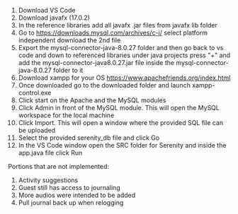 1. Download VS Code
2. Download javafx (17.0.2)
3. In the reference libraries add all javafx .jar files from javafx lib folder 
4. Go to https://downloads.mysql.com/archives/c-j/ select platform independent download the 2nd file 
5. Export the mysql-connector-java-8.0.27 folder and then go back to vs code and down to referenced libraries under java projects press "+" and add the mysql-connector-java8.0.27.jar file inside the mysql-connector-java-8.0.27 folder to it
6. Download xampp for your OS https://www.apachefriends.org/index.html 
7. Once downloaded go to the downloaded folder and launch xampp-control.exe
8. Click start on the Apache and the MySQL modules 
9. Click Admin in front of the MySQL module. This will open the MySQL workspace for the local machine
10. Click Import. This will open a window where the provided SQL file can be uploaded
11. Select the provided serenity_db file and click Go
12. In the VS Code window open the SRC folder for Serenity and inside the app.java file 
click Run

Portions that are not implemented:
1. Activity suggestions
2. Guest still has access to journaling
3. More audios were intended to be added
4. Pull journal back up when relogging
